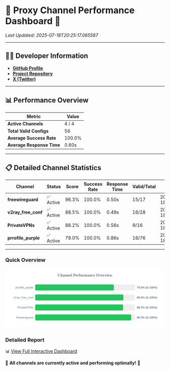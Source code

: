 # 🌟 Proxy Channel Performance Dashboard 🌟

_Last Updated: 2025-07-18T20:25:17.065587_

---

## 👩‍💻 Developer Information

- **[GitHub Profile](https://github.com/4n0nymou3)**  
- **[Project Repository](https://github.com/4n0nymou3/multi-proxy-config-fetcher)**  
- **[X (Twitter)](https://x.com/4n0nymou3)**  

---

## 📊 Performance Overview

| Metric                | Value       |
|-----------------------|-------------|
| **Active Channels**   | 4 / 4       |
| **Total Valid Configs** | 56          |
| **Average Success Rate** | 100.0%      |
| **Average Response Time** | 0.60s       |

---

## 📋 Detailed Channel Statistics

| Channel          | Status     | Score  | Success Rate | Response Time | Valid/Total | Last Success               |
|------------------|------------|--------|--------------|---------------|-------------|----------------------------|
| **freewireguard**  | ✅ Active  | 96.3%  | 100.0% | 0.50s         | 15/17       | 2025-07-18T20:25:17.063681 |
| **v2ray_free_conf**  | ✅ Active  | 88.5%  | 100.0% | 0.49s         | 16/28       | 2025-07-18T20:25:15.933935 |
| **PrivateVPNs**  | ✅ Active  | 88.2%  | 100.0% | 0.56s         | 9/16       | 2025-07-18T20:25:16.540094 |
| **prrofile_purple**  | ✅ Active  | 79.0%  | 100.0% | 0.86s         | 16/76       | 2025-07-18T20:25:15.355116 |

---

### Quick Overview
<div align="center">
  <a href="https://raw.githubusercontent.com/nullluser/NullRepo/refs/heads/main/assets/channel_stats_chart.svg">
    <img src="https://raw.githubusercontent.com/nullluser/NullRepo/refs/heads/main/assets/channel_stats_chart.svg" alt="Source Performance Statistics" width="800">
  </a>
</div>

### Detailed Report
📊 [View Full Interactive Dashboard](https://htmlpreview.github.io/?https://github.com/nullluser/NullRepo/blob/main/assets/performance_report.html)

🎉 **All channels are currently active and performing optimally!** 🎉
